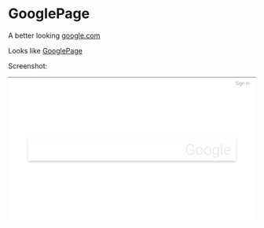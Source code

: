 # GooglePage

A better looking [google.com](https://www.google.com)

Looks like [GooglePage](https://shreydan.github.io/GooglePage)

Screenshot:

![GooglePage](image.png)
